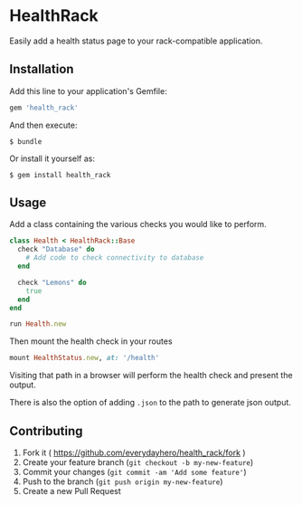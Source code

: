 # HealthRack

Easily add a health status page to your rack-compatible application.

## Installation

Add this line to your application's Gemfile:

```ruby
gem 'health_rack'
```

And then execute:

    $ bundle

Or install it yourself as:

    $ gem install health_rack

## Usage

Add a class containing the various checks you would like to perform.

```ruby
class Health < HealthRack::Base
  check "Database" do
    # Add code to check connectivity to database
  end

  check "Lemons" do
    true
  end
end

run Health.new
```

Then mount the health check in your routes

```ruby
mount HealthStatus.new, at: '/health'
```

Visiting that path in a browser will perform the health check and present the output.

There is also the option of adding `.json` to the path to generate json output.

## Contributing

1. Fork it ( https://github.com/everydayhero/health_rack/fork )
2. Create your feature branch (`git checkout -b my-new-feature`)
3. Commit your changes (`git commit -am 'Add some feature'`)
4. Push to the branch (`git push origin my-new-feature`)
5. Create a new Pull Request
